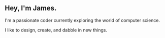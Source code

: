 
## Hey, I'm James.

I'm a passionate coder currently exploring the world of computer science.

I like to design, create, and dabble in new things. 
